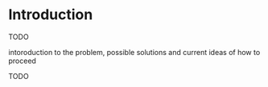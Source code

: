 # Introduction

TODO

intoroduction to the problem, possible solutions and current ideas of how to proceed

TODO